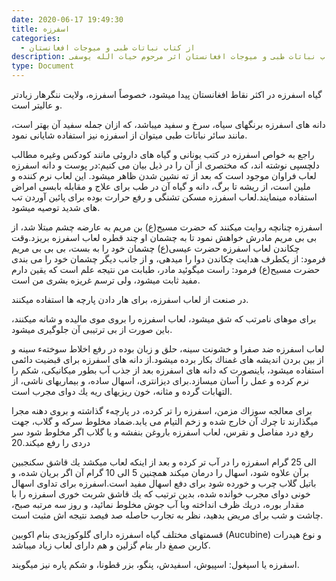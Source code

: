 ```yaml
---
date: 2020-06-17 19:49:30
title: اسفرزه
categories:
  - از کتاب نباتات طبی و میوجات افغانستان
description: معرفی اسفرزه از کتاب نباتات طبی و میوجات افغانستان اثر مرحوم حیات الله یوسفی
type: Document
---
```


گياه اسفرزه در اكثر نقاط افغانستان پيدا ميشود، خصوصاً اسفرزه، ولايت ننگرهار زيادتر و عاليتر است.

دانه های اسفرزه برنگهای سياه، سرخ و سفيد ميباشد، كه ازان جمله سفيد آن بهتر است، مانند سائر نباتات طبی ميتوان از اسفرزه نيز استفاده شايانی نمود.

راجع به خواص اسفرزه در كتب یونانی و گیاه های داروئی مانند كودكس وغيره مطالب دلچسپی نوشته اند، كه مختصری از آن را در ذيل بيان می كنيم:در پوست و دانه اسفرزه لعاب فراوان موجود است كه بعد از ته نشين شدن ظاهر میشود. اين لعاب نرم كننده و ملین است، از ريشه تا برگ، دانه و گیاه آن در طب برای علاج و مقابله بابسی امراض استفاده مینمایند.لعاب اسفرزه مسكن تشنگی و رفع حرارت بوده برای پائين آوردن تب های شديد توصيه ميشود.

اسفرزه چنانچه روايت ميكنند كه حضرت مسيح(ع) بن مريم به عارضه چشم مبتلا شد، از بی بی مريم مادرش خواهش نمود تا به چشمان او چند قطره لعاب اسفرزه بريزد.وقت چكاندن لعاب اسفرزه حضرت عيسی(ع) چشمان خود را به بست، بی بی بی مريم فرمود: از يكطرف هدايت چكاندن دوا را ميدهی، و از جانب ديگر چشمان خود را می بندی حضرت مسیح(ع) فرمود: راست ميگوئيد مادر، طبابت من نتيجه علم است كه يقين دارم مفيد ثابت ميشود، ولی ترسم غريزه بشری من است.

در صنعت از لعاب اسفرزه، برای هار دادن پارچه ها استفاده ميكنند.

برای موهای نامرتب كه شق ميشود، لعاب اسفرزه را بروی موی ماليده و شانه ميكنند، باين صورت از بی ترتيبی آن جلوگیری ميشود.

لعاب اسفرزه ضد صفرا و خشونت سينه، حلق و زبان بوده در رفع اخلاط سوختهء سينه و از بين بردن انديشه های غمناك بكار برده ميشود.از دانه های اسفرزه برای قبضيت دائمی استفاده ميشود، باينصورت كه دانه های اسفرزه بعد از جذب آب بطور ميكانيكی، شكم را نرم كرده و عمل را آسان ميسازد.برای ديزانتری، اسهال ساده، و بيماريهای ناشی، از التهابات گرده و مثانه، خون ريزيهای ريه يك دوای مجرب است.

برای معالجه سوزاك مزمن، اسفرزه را تر كرده، در پارچهء گذاشته و بروی دهنه مجرا ميگذارند تا چرك آن خارج شده و زخم التيام می يابد.ضماد مخلوط سركه و گلاب، جهت رفع درد مفاصل و نقرس، لعاب اسفرزه باروغن بنفشه و يا گلاب اگر مخلوط شود سر دردی را رفع ميكند.20

الی 25 گرام اسفرزه را در آب تر كرده و بعد از اينكه لعاب ميكشد يك قاشق سكنجبين برآن علاوه شود، اسهال را درمان ميكند همچنين 5 الی 10 گرام آن اگر بريان شده، و باتيل گلاب چرب و خورده شود برای دفع اسهال مفيد است.اسفرزه برای تداوی اسهال خونی دوای مجرب خوانده شده، بدين ترتيب كه يك قاشق شربت خوری اسفرزه را با مقدار بوره، دريك ظرف انداخته وبا آب جوش مخلوط نمائيد، و روز سه مرتبه صبح، چاشت و شب برای مريض بدهيد، نظر به تجارب حاصله صد فيصد نتيجه اش مثبت است.

قسمتهای مختلف گياه اسفرزه دارای گلوكوزيدی بنام اكوبين (Aucubine) و نوع هيدرات كاربن صمغ دار بنام گزلين و هم دارای لعاب زياد ميباشد.

اسفرزه یا اسپغول: اسپيوش، اسفيدش، پنگو، بزر قطونا، و شكم پاره نیز ميگويند.